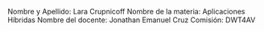 Nombre y Apellido: Lara Crupnicoff
Nombre de la materia: Aplicaciones Híbridas
Nombre del docente: Jonathan Emanuel Cruz
Comisión: DWT4AV